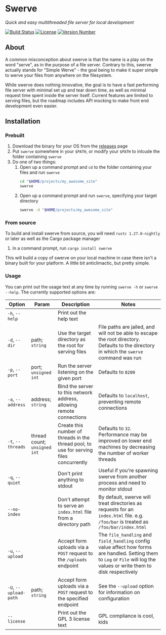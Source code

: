 # Swerve
_Quick and easy multithreaded file server for local development_

[![Build Status](https://travis-ci.org/Commander-lol/rust-swerve.svg?branch=master)](https://travis-ci.org/Commander-lol/rust-swerve) [![License](https://img.shields.io/crates/l/swerve.svg)](https://crates.io/crates/swerve) [![Version Number](https://img.shields.io/crates/v/swerve.svg)](https://crates.io/crates/swerve)

## About
A common misconception about swerve is that the name is a play on the word "serve", as in the purpose of a file server.
Contrary to this, swerve actually stands for "Simple Werve" - the goal being to make it super simple to werve your 
files from anywhere on the filesystem.

While swerve does nothing innovative, the goal is to have a fast performing file server with minimal set up and
tear down time, as well as minimal request time spent inside the server itself. Current features are limited to
serving files, but the roadmap includes API mocking to make front end development even easier.

## Installation

### Prebuilt
1. Download the binary for your OS from the [releases](https://github.com/Commander-lol/rust-swerve/releases) page
2. Put `swerve` somewhere in your `$PATH`, or modify your `$PATH` to inlcude the folder containing `swerve`
3. Do one of two things:
	1. Open up a command prompt and `cd` to the folder containing your files and run `swerve`
		```bash
		cd "$HOME/projects/my_awesome_site"
		swerve
		```
	2. Open up a command prompt and run `swerve`, specifying your target directory
		```bash
		swerve -d "$HOME/projects/my_awesome_site"
		```
		
### From source
To build and install swerve from source, you will need `rustc 1.27.0-nightly` or later as well as the Cargo package 
manager

1. In a command prompt, run `cargo install swerve`

This will build a copy of swerve on your local machine in case there isn't a binary built for your platform.
A little bit anticlimactic, but pretty simple.

### Usage
You can print out the usage text at any time by running `swerve -h` or `swerve --help`. The currently supported options
are:

Option | Param | Description | Notes
-------|-------|-------------|--------
`-h`, `--help` | | Print out the help text | 
`-d`, `--dir` | path; `string` | Use the target directory as the root for serving files | File paths are jailed, and will not be able to escape the root directory. Defaults to the directory in which the `swerve` command was run
`-p`, `--port` | port; `unsigned int` | Run the server listening on the given port | Defaults to `8200`
`-a`, `--address` | address; `string` | Bind the server to this network address, allowing remote connections | Defaults to `localhost`, preventing remote connections
`-t`, `--threads` | thread count; `unsigned int` | Create this number of threads in the thread pool, to use for serving files concurrently | Defaults to `32`. Performance may be improved on lower end machines by decreasing the number of worker threads
`-q`, `--quiet` | | Don't print anything to stdout | Useful if you're spawning swerve from another process and need to monitor stdout
`--no-index` | | Don't attempt to serve an `index.html` file from a directory path | By default, swerve will treat directories as requests for an `index.html` file. e.g. `/foo/bar` is treated as `/foo/bar/index.html`
`-u`, `--upload` | | Accept form uploads via a `POST` request to the `/uploads` endpoint | The `file_handling` and `field_handling` config value affect how forms are handled. Setting them to `Log` or `File` will log the values or write them to disk respectively
`-U`, `--upload-path` | path; `string` | Accept form uploads via a `POST` request to the specified endpoint | See the `--upload` option for information on configuration
`--license` | | Print out the GPL 3 license text | GPL compliance is cool, kids
